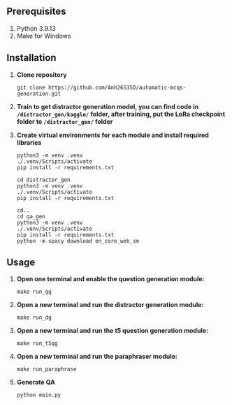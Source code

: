 ## Prerequisites
1. Python 3.9.13
2. Make for Windows

## Installation
1. **Clone repository**
    ```
    git clone https://github.com/Anh26535D/automatic-mcqs-generation.git
    ```
2. **Train to get distractor generation model, you can find code in `/distractor_gen/kaggle/` folder, after training, put the LoRa checkpoint folder to `/distractor_gen/` folder**

3. **Create virtual environments for each module and install required libraries**
    ```
    python3 -m venv .venv
    ./.venv/Scripts/activate
    pip install -r requirements.txt

    cd distractor_gen
    python3 -m venv .venv
    ./.venv/Scripts/activate
    pip install -r requirements.txt
    
    cd..
    cd qa_gen
    python3 -m venv .venv
    ./.venv/Scripts/activate
    pip install -r requirements.txt
    python -m spacy download en_core_web_sm
    ```

## Usage

1. **Open one terminal and enable the question generation module:**
    ```
    make run_qg
    ```

2. **Open a new terminal and run the distractor generation module:**
    ```
    make run_dg
    ```

3. **Open a new terminal and run the t5 question generation module:**
    ```
    make run_t5qg
    ```

4. **Open a new terminal and run the paraphraser module:**
    ```
    make run_paraphrase
    ```

5. **Generate QA**
    ```
    python main.py
    ```